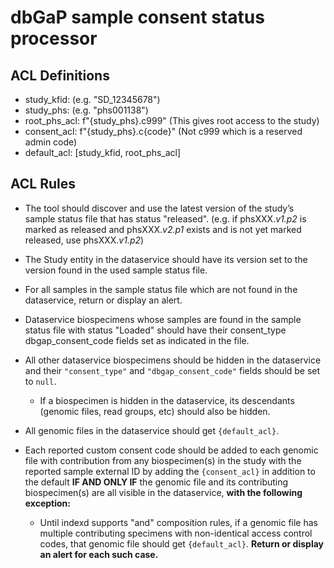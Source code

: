 # dbGaP sample consent status processor

## ACL Definitions

* study_kfid: (e.g. "SD_12345678")
* study_phs: (e.g. "phs001138")
* root_phs_acl: f"{study_phs}.c999" (This gives root access to the study)
* consent_acl: f"{study_phs}.c{code}" (Not c999 which is a reserved admin code)
* default_acl: [study_kfid, root_phs_acl]

## ACL Rules

* The tool should discover and use the latest version of the study’s sample
  status file that has status "released". (e.g. if phsXXX.*v1.p2* is marked as
  released and phsXXX.*v2.p1* exists and is not yet marked released, use
  phsXXX.*v1.p2*)

* The Study entity in the dataservice should have its version set to the
  version found in the used sample status file.

* For all samples in the sample status file which are not found in the
  dataservice, return or display an alert.

* Dataservice biospecimens whose samples are found in the sample status file
  with status "Loaded" should have their consent_type dbgap_consent_code fields
  set as indicated in the file.

* All other dataservice biospecimens should be hidden in the dataservice and
  their `"consent_type"` and `"dbgap_consent_code"` fields should be set to
  `null`.

    * If a biospecimen is hidden in the dataservice, its descendants (genomic
      files, read groups, etc) should also be hidden.

* All genomic files in the dataservice should get `{default_acl}`.

* Each reported custom consent code should be added to each genomic file with
  contribution from any biospecimen(s) in the study with the reported sample
  external ID by adding the `{consent_acl}` in addition to the default **IF AND
  ONLY IF** the genomic file and its contributing biospecimen(s) are all
  visible in the dataservice, **with the following exception:**

    * Until indexd supports "and" composition rules, if a genomic file has
      multiple contributing specimens with non-identical access control codes,
      that genomic file should get `{default_acl}`. **Return or display an
      alert for each such case.**

